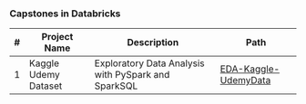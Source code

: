 ### Capstones in Databricks

|#|Project Name | Description | Path|
|---|---|---|---|
|1|Kaggle Udemy Dataset| Exploratory Data Analysis with PySpark and SparkSQL|[EDA-Kaggle-UdemyData](https://github.com/vibhatrehan/databricks/tree/main/EDA-Kaggle-UdemyData)|
